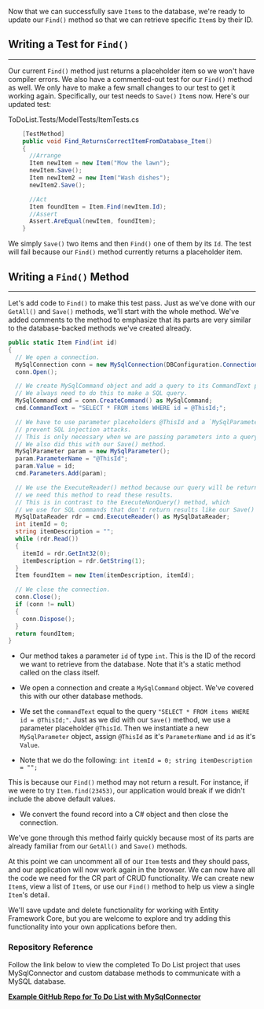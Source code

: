 Now that we can successfully save `Item`s to the database, we're ready to update our `Find()` method so that we can retrieve specific `Item`s by their ID.

## Writing a Test for `Find()`
---

Our current `Find()` method just returns a placeholder item so we won't have compiler errors. We also have a commented-out test for our `Find()` method as well. We only have to make a few small changes to our test to get it working again. Specifically, our test needs to `Save()` `Item`s now. Here's our updated test:

<div class="filename">ToDoList.Tests/ModelTests/ItemTests.cs</div>

```csharp
    [TestMethod]
    public void Find_ReturnsCorrectItemFromDatabase_Item()
    {
      //Arrange
      Item newItem = new Item("Mow the lawn");
      newItem.Save();
      Item newItem2 = new Item("Wash dishes");
      newItem2.Save();

      //Act
      Item foundItem = Item.Find(newItem.Id);
      //Assert
      Assert.AreEqual(newItem, foundItem);
    }
```

We simply `Save()` two items and then `Find()` one of them by its `Id`. The test will fail because our `Find()` method currently returns a placeholder item.

## Writing a `Find()` Method
---

Let's add code to `Find()` to make this test pass. Just as we've done with our `GetAll()` and `Save()` methods, we'll start with the whole method. We've added comments to the method to emphasize that its parts are very similar to the database-backed methods we've created already.

```csharp
public static Item Find(int id)
{
  // We open a connection.
  MySqlConnection conn = new MySqlConnection(DBConfiguration.ConnectionString);
  conn.Open();

  // We create MySqlCommand object and add a query to its CommandText property. 
  // We always need to do this to make a SQL query.
  MySqlCommand cmd = conn.CreateCommand() as MySqlCommand;
  cmd.CommandText = "SELECT * FROM items WHERE id = @ThisId;";

  // We have to use parameter placeholders @ThisId and a `MySqlParameter` object to 
  // prevent SQL injection attacks. 
  // This is only necessary when we are passing parameters into a query. 
  // We also did this with our Save() method.
  MySqlParameter param = new MySqlParameter();
  param.ParameterName = "@ThisId";
  param.Value = id;
  cmd.Parameters.Add(param);

  // We use the ExecuteReader() method because our query will be returning results and 
  // we need this method to read these results. 
  // This is in contrast to the ExecuteNonQuery() method, which 
  // we use for SQL commands that don't return results like our Save() method.
  MySqlDataReader rdr = cmd.ExecuteReader() as MySqlDataReader;
  int itemId = 0;
  string itemDescription = "";
  while (rdr.Read())
  {
    itemId = rdr.GetInt32(0);
    itemDescription = rdr.GetString(1);
  }
  Item foundItem = new Item(itemDescription, itemId);

  // We close the connection.
  conn.Close();
  if (conn != null)
  {
    conn.Dispose();
  }
  return foundItem;
}
```

* Our method takes a parameter `id` of type `int`. This is the ID of the record we want to retrieve from the database. Note that it's a static method called on the class itself.

* We open a connection and create a `MySqlCommand` object. We've covered this with our other database methods.

* We set the `commandText` equal to the query `"SELECT * FROM items WHERE id = @ThisId;"`. Just as we did with our `Save()` method, we use a parameter placeholder `@ThisId`. Then we instantiate a new `MySqlParameter` object, assign `@ThisId` as it's `ParameterName` and `id` as it's `Value`.

* Note that we do the following: `int itemId = 0; string itemDescription = "";`

This is because our `Find()` method may not return a result. For instance, if we were to try `Item.find(23453)`, our application would break if we didn't include the above default values.

* We convert the found record into a C# object and then close the connection.

We've gone through this method fairly quickly because most of its parts are already familiar from our `GetAll()` and `Save()` methods.

At this point we can uncomment all of our `Item` tests and they should pass, and our application will now work again in the browser. We can now have all the code we need for the CR part of CRUD functionality. We can create new `Item`s, view a list of `Item`s, or use our `Find()` method to help us view a single `Item`'s detail. 

We'll save update and delete functionality for working with Entity Framework Core, but you are welcome to explore and try adding this functionality into your own applications before then.

### Repository Reference

Follow the link below to view the completed To Do List project that uses MySqlConnector and custom database methods to communicate with a MySQL database.

**[<i class="glyphicon glyphicon-folder-open"></i> Example GitHub Repo for To Do List with MySqlConnector](https://github.com/epicodus-lessons/section-3-to-do-list-with-mysqlconnector-csharp-net6)**